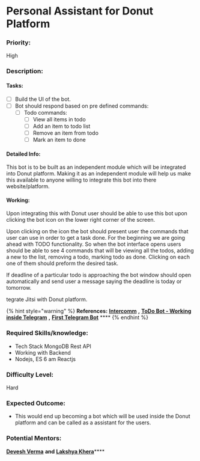 # Personal Assistant for Donut Platform

### Priority:

High

### Description:

#### Tasks:

* [ ] Build the UI of the bot.
* [ ] Bot should respond based on pre defined commands:
  * [ ] Todo commands:
    * [ ] View all items in todo
    * [ ] Add an item to todo list
    * [ ] Remove an item from todo
    * [ ] Mark an item to done

#### **Detailed Info:**

This bot is to be built as an independent module which will be integrated into Donut platform. Making it as an independent module will help us make this available to anyone willing to integrate this bot into there website/platform. 

#### **Working:**

Upon integrating this with Donut user should be able to use this bot upon clicking the bot icon on the lower right corner of the screen.

Upon clicking on the icon the bot should present user the commands that user can use in order to get a task done. For the beginning we are going ahead with TODO functionality. So when the bot interface opens users should be able to see 4 commands that will be viewing all the todos, adding a new to the list, removing a todo, marking todo as done. Clicking on each one of them should preform the desired task. 

If deadline of a particular todo is approaching the bot window should open automatically and send user a message saying the deadline is today or tomorrow.

tegrate Jitsi with Donut platform.

{% hint style="warning" %}
**References:** [**Intercomm**](https://www.intercom.com/) **,** [**ToDo Bot - Working inside Telegram**](https://botostore.com/c/todobbot/#) **,** [**First Telegram Bot**](https://chatbotslife.com/your-first-telegram-bot-47ea6034d311) ****
{% endhint %}

### **Required Skills/knowledge:**

* Tech Stack MongoDB Rest API
* Working with Backend
* Nodejs, ES 6 am Reactjs

### **Difficulty Level:**

Hard

### **Expected Outcome:**

* This would end up becoming a bot which will be used inside the Donut platform and can be called as a assistant for the users.

### **Potential Mentors:** 

[**Devesh Verma**](https://github.com/devesh-verma)  **and** [**Lakshya Khera**](https://github.com/lakshyabatman)\*\*\*\*

